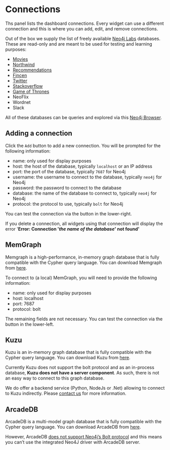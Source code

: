 # Connections

Ths panel lists the dashboard connections. Every widget can use a different connection and this is where you can add, edit, and remove connections.

Out of the box we supply the list of freely available [Neo4j Labs](https://neo4j.com/labs/) databases. These are read-only and are meant to be used for testing and learning purposes:

- [Movies](https://github.com/neo4j-graph-examples/movies) 
- [Northwind](https://github.com/neo4j-graph-examples/northwind)
- [Recommendations](https://github.com/neo4j-graph-examples/recommendations)
- [Fincen](https://github.com/neo4j-graph-examples/fincen)
- [Twitter](https://github.com/neo4j-graph-examples/twitter-v2)
- [Stackoverflow](https://github.com/neo4j-graph-examples/stackoverflow)
- [Game of Thrones](https://github.com/neo4j-examples/game-of-thrones)
- NeoFlix
- Wordnet
- Slack

All of these databases can be queries and explored via this [Neo4j Browser](https://demo.neo4jlabs.com:7473/browser/).

## Adding a connection

Click the `Add` button to add a new connection. You will be prompted for the following information:

- name: only used for display purposes
- host: the host of the database, typically `localhost` or an IP address
- port: the port of the database, typically `7687` for Neo4j
- username: the username to connect to the database, typically `neo4j` for Neo4j
- password: the password to connect to the database
- database: the name of the database to connect to, typically `neo4j` for Neo4j
- protocol: the protocol to use, typically `bolt` for Neo4j

You can test the connection via the button in the lower-right.

If you delete a connection, all widgets using that connection will display the error '**Error: Connection '_the name of the database_' not found'**

## MemGraph

Memgraph is a high-performance, in-memory graph database that is fully compatible with the Cypher query language. You can download Memgraph from [here](https://memgraph.com/download).

To connect to (a local) MemGraph, you will need to provide the following information:

- name: only used for display purposes
- host: localhost
- port: 7687
- protocol: bolt

The remaining fields are not necessary. You can test the connection via the button in the lower-left.

## Kuzu

Kuzu is an in-memory graph database that is fully compatible with the Cypher query language. You can download Kuzu from [here](https://kuzudb.com).

Currently Kuzu does not support the bolt protocol and as an in-process database, **Kuzu does not have a server component**. As such, there is not an easy way to connect to this graph database.

We do offer a backend service (Python, NodeJs or .Net) allowing to connect to Kuzu indirectly. Please [contact us](https://graphsandnetworks.com/contact) for more information.

## ArcadeDB

ArcadeDB is a multi-model graph database that is fully compatible with the Cypher query language. You can download ArcadeDB from [here](https://arcadedb.com).

However, ArcadeDB [does not support Neo4j’s Bolt protocol](https://docs.arcadedb.com/#Open-Cypher) and this means you can’t use the integrated Neo4J driver with ArcadeDB server.

